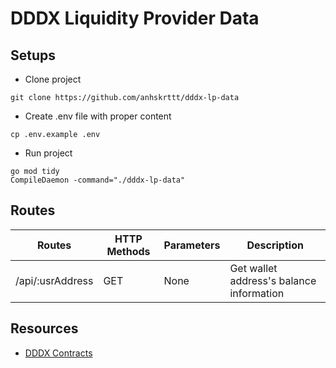 # DDDX Liquidity Provider Data
## Setups
- Clone project
```
git clone https://github.com/anhskrttt/dddx-lp-data
```
- Create .env file with proper content
```
cp .env.example .env
```
- Run project
```
go mod tidy
CompileDaemon -command="./dddx-lp-data"
```


## Routes
| Routes                | HTTP Methods  | Parameters        | Description                               |
| -------------         | ------------- | ----------------- | ----------------------------------------- |
| /api/:usrAddress      | GET           | None              | Get wallet address's balance information  |

## Resources
* [DDDX Contracts](https://dddx.gitbook.io/dddx.io/tokenomics/contracts)